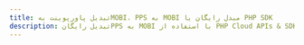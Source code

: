 ---title: تبدیل پاورپوینت بهMOBI، PPS به MOBI مبدل رایگان یا PHP SDKdescription: تبدیل رایگانPPS به MOBI با استفاده از PHP Cloud APIs & SDK. همچنین اسناد Microsoft PowerPoint را در Cloud ایجاد، ویرایش و رندر کنید.---